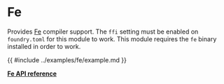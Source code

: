# Fe

Provides [Fe](https://fe-lang.org/) compiler support. The `ffi` setting must be enabled on `foundry.toml` for this module
to work. This module requires the `fe` binary installed in order to work.

{{ #include ../examples/fe/example.md }}

[**Fe API reference**](../references/fe.md)

